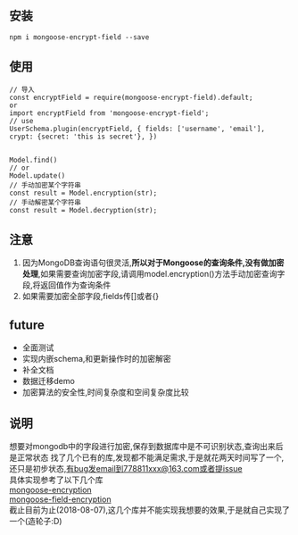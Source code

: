 
## 安装
```
npm i mongoose-encrypt-field --save
```
## 使用
```
// 导入
const encryptField = require(mongoose-encrypt-field).default;
or
import encryptField from 'mongoose-encrypt-field';
// use
UserSchema.plugin(encryptField, { fields: ['username', 'email'], crypt: {secret: 'this is secret'}, })


Model.find()
// or
Model.update()
// 手动加密某个字符串
const result = Model.encryption(str);
// 手动解密某个字符串
const result = Model.decryption(str);
```

## 注意
1. 因为MongoDB查询语句很灵活,**所以对于Mongoose的查询条件,没有做加密处理**,如果需要查询加密字段,请调用model.encryption()方法手动加密查询字段,将返回值作为查询条件
2. 如果需要加密全部字段,fields传[]或者{}

## future
- 全面测试
- 实现内嵌schema,和更新操作时的加密解密
- 补全文档
- 数据迁移demo
- 加密算法的安全性,时间复杂度和空间复杂度比较

## 说明
想要对mongodb中的字段进行加密,保存到数据库中是不可识别状态,查询出来后是正常状态
找了几个已有的库,发现都不能满足需求,于是就花两天时间写了一个,还只是初步状态,有bug发email到778811xxx@163.com或者提issue \
具体实现参考了以下几个库 \
[mongoose-encryption](https://github.com/joegoldbeck/mongoose-encryption) \
[mongoose-field-encryption](https://github.com/victorparmar/mongoose-field-encryption) \
截止目前为止(2018-08-07),这几个库并不能实现我想要的效果,于是就自己实现了一个(造轮子:D)
